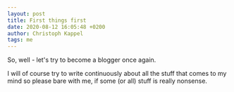 ```yaml
---
layout: post
title: First things first
date: 2020-08-12 16:05:48 +0200
author: Christoph Kappel
tags: me
---
```

So, well - let's try to become a blogger once again.

I will of course try to write continuously about all the stuff that comes to my mind so please bare
with me, if some (or all) stuff is really nonsense.
